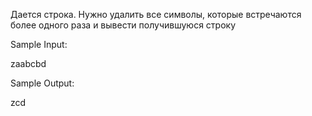 Дается строка. Нужно удалить все символы, которые встречаются более одного раза и вывести получившуюся строку

Sample Input:

zaabcbd

Sample Output:

zcd